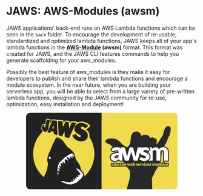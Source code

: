 # JAWS: AWS-Modules (awsm)

JAWS applications' back-end runs on AWS Lambda functions which can be seen in the `back` folder.  To encourage the development of re-usable, standardized and optimized lambda functions, JAWS keeps all of your app's lambda functions in the **[AWS-Module](https://github.com/awsm-org/awsm) (awsm)** format.  This format was created for JAWS, and the JAWS CLI features commands to help you generate scaffolding for your aws_modules.

Possibly the best feature of aws_modules is they make it easy for developers to publish and share their lambda functions and encourage a module ecosystem.  In the near future, when you are building your serverless app, you will be able to select from a large variety of pre-written lambda functions, designed by the JAWS community for re-use, optimization, easy installation and deployment!

<p align="center">
<a href="https://github.com/awsm-org/awsm" target="_blank"><img src="img/jaws_and_awsm.png" align="center" width="400" alt="awsm aws-module jaws"></a>
</p>
